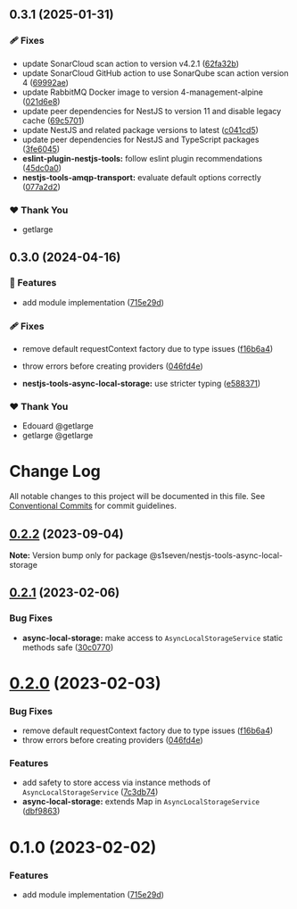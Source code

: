 ## 0.3.1 (2025-01-31)

### 🩹 Fixes

- update SonarCloud scan action to version v4.2.1 ([62fa32b](https://github.com/getlarge/nestjs-tools/commit/62fa32b))
- update SonarCloud GitHub action to use SonarQube scan action version 4 ([69992ae](https://github.com/getlarge/nestjs-tools/commit/69992ae))
- update RabbitMQ Docker image to version 4-management-alpine ([021d6e8](https://github.com/getlarge/nestjs-tools/commit/021d6e8))
- update peer dependencies for NestJS to version 11 and disable legacy cache ([69c5701](https://github.com/getlarge/nestjs-tools/commit/69c5701))
- update NestJS and related package versions to latest ([c041cd5](https://github.com/getlarge/nestjs-tools/commit/c041cd5))
- update peer dependencies for NestJS and TypeScript packages ([3fe6045](https://github.com/getlarge/nestjs-tools/commit/3fe6045))
- **eslint-plugin-nestjs-tools:** follow eslint plugin recommendations ([45dc0a0](https://github.com/getlarge/nestjs-tools/commit/45dc0a0))
- **nestjs-tools-amqp-transport:** evaluate default options correctly ([077a2d2](https://github.com/getlarge/nestjs-tools/commit/077a2d2))

### ❤️ Thank You

- getlarge

## 0.3.0 (2024-04-16)

### 🚀 Features

- add module implementation ([715e29d](https://github.com/getlarge/nestjs-tools/commit/715e29d))

### 🩹 Fixes

- remove default requestContext factory due to type issues ([f16b6a4](https://github.com/getlarge/nestjs-tools/commit/f16b6a4))

- throw errors before creating providers ([046fd4e](https://github.com/getlarge/nestjs-tools/commit/046fd4e))

- **nestjs-tools-async-local-storage:** use stricter typing ([e588371](https://github.com/getlarge/nestjs-tools/commit/e588371))

### ❤️ Thank You

- Edouard @getlarge
- getlarge @getlarge

# Change Log

All notable changes to this project will be documented in this file.
See [Conventional Commits](https://conventionalcommits.org) for commit guidelines.

## [0.2.2](https://github.com/s1seven/nestjs-tools/compare/@s1seven/nestjs-tools-async-local-storage@0.2.1...@s1seven/nestjs-tools-async-local-storage@0.2.2) (2023-09-04)

**Note:** Version bump only for package @s1seven/nestjs-tools-async-local-storage

## [0.2.1](https://github.com/s1seven/nestjs-tools/compare/@s1seven/nestjs-tools-async-local-storage@0.2.0...@s1seven/nestjs-tools-async-local-storage@0.2.1) (2023-02-06)

### Bug Fixes

- **async-local-storage:** make access to `AsyncLocalStorageService` static methods safe ([30c0770](https://github.com/s1seven/nestjs-tools/commit/30c07707945eaa06d45aa1d56c4cdf76b1fd5e19))

# [0.2.0](https://github.com/s1seven/nestjs-tools/compare/@s1seven/nestjs-tools-async-local-storage@0.1.0...@s1seven/nestjs-tools-async-local-storage@0.2.0) (2023-02-03)

### Bug Fixes

- remove default requestContext factory due to type issues ([f16b6a4](https://github.com/s1seven/nestjs-tools/commit/f16b6a40620fa2ade6ca77a11019d9f858fc1a30))
- throw errors before creating providers ([046fd4e](https://github.com/s1seven/nestjs-tools/commit/046fd4ef641bd9711be38b5dcb8ee459c6451800))

### Features

- add safety to store access via instance methods of `AsyncLocalStorageService` ([7c3db74](https://github.com/s1seven/nestjs-tools/commit/7c3db748a22fd96025b13397842a6f1bb3a3c394))
- **async-local-storage:** extends Map in `AsyncLocalStorageService` ([dbf9863](https://github.com/s1seven/nestjs-tools/commit/dbf9863fecde46dfa374e11a875fb75d0647d4af))

# 0.1.0 (2023-02-02)

### Features

- add module implementation ([715e29d](https://github.com/s1seven/nestjs-tools/commit/715e29d6f919fe88a0896fbf9a0bb7742d94bc6c))

